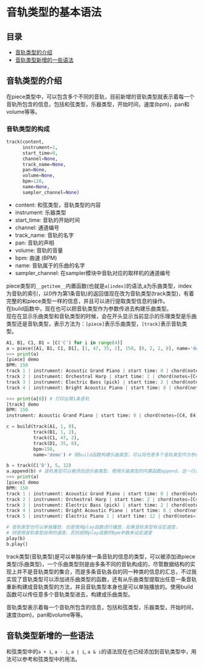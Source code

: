 # 音轨类型的基本语法



## 目录

- [音轨类型的介绍](#音轨类型的介绍)
- [音轨类型新增的一些语法](#音轨类型新增的一些语法)



## 音轨类型的介绍

在piece类型中，可以包含多个不同的音轨，目前新增的音轨类型就表示着每一个音轨所包含的信息，包括和弦类型，乐器类型，开始时间，速度(bpm)，pan和volume等等。

### 音轨类型的构成

```python
track(content,
      instrument=1,
      start_time=0,
      channel=None,
      track_name=None,
      pan=None,
      volume=None,
      bpm=120,
      name=None,
      sampler_channel=None)
```

- content: 和弦类型，音轨类型的内容
- instrument: 乐器类型
- start_time: 音轨的开始时间
- channel: 通道编号
- track_name: 音轨的名字
- pan: 音轨的声相
- volume: 音轨的音量
- bpm: 曲速 (BPM)
- name: 音轨属于的乐曲的名字
- sampler_channel: 在sampler模块中音轨对应的取样机的通道编号


piece类型的`__getitem__`内置函数(也就是`a[index]`的语法,a为乐曲类型，index为音轨的索引，以0作为第1条音轨)的返回值现在改为音轨类型(track类型)，有着完整的和piece类型一样的信息，并且可以进行提取类型信息的操作。  
在build函数中，现在也可以把音轨类型作为参数传进去构建乐曲类型。  
现在在显示乐曲类型和音轨类型的时候，会在开头显示当前显示的乐理类型是乐曲类型还是音轨类型，表示方法为：`[piece]`表示乐曲类型，`[track]`表示音轨类型。

```python
A1, B1, C1, D1 = [C('C') for i in range(4)]
a = piece([A1, B1, C1, D1], [1, 47, 35, 2], 150, [0, 2, 2, 8], name='demo') # a是一个piece类型(乐曲类型)
>>> print(a)
[piece] demo
BPM: 150
track 1 | instrument: Acoustic Grand Piano | start time: 0 | chord(notes=[C4, E4, G4], interval=[0, 0, 0], start_time=0)
track 2 | instrument: Orchestral Harp | start time: 2 | chord(notes=[C4, E4, G4], interval=[0, 0, 0], start_time=0)
track 3 | instrument: Electric Bass (pick) | start time: 2 | chord(notes=[C4, E4, G4], interval=[0, 0, 0], start_time=0)
track 4 | instrument: Bright Acoustic Piano | start time: 8 | chord(notes=[C4, E4, G4], interval=[0, 0, 0], start_time=0)

>>> print(a[0]) # 打印出第1条音轨
[track] demo
BPM: 150
instrument: Acoustic Grand Piano | start time: 0 | chord(notes=[C4, E4, G4], interval=[0, 0, 0], start_time=0)

c = build(track(A1, 1, 0),
          track(B1, 1, 2),
          track(C1, 47, 2),
          track(D1, 35, 8),
          bpm=150,
          name='demo') # 用build函数构建乐曲类型，可以将任意多个音轨类型作为参数传进去

b = track(C('D'), 5, 12)
a.append(b) # 音轨类型可以被添加进乐曲类型，使用乐曲类型的内置函数append。这一行是把音轨类型b添加进乐曲类型a
>>> print(a)
[piece] demo
BPM: 150
track 1 | instrument: Acoustic Grand Piano | start time: 0 | chord(notes=[C4, E4, G4], interval=[0, 0, 0], start_time=0)
track 2 | instrument: Orchestral Harp | start time: 2 | chord(notes=[C4, E4, G4], interval=[0, 0, 0], start_time=0)
track 3 | instrument: Electric Bass (pick) | start time: 2 | chord(notes=[C4, E4, G4], interval=[0, 0, 0], start_time=0)
track 4 | instrument: Bright Acoustic Piano | start time: 8 | chord(notes=[C4, E4, G4], interval=[0, 0, 0], start_time=0)
track 5 | instrument: Electric Piano 1 | start time: 12 | chord(notes=[D4, F#4, A4], interval=[0, 0, 0], start_time=0)

# 音轨类型也可以单独播放，也是使用play函数进行播放，如果音轨类型有设定速度，
# 则使用音轨类型自带的速度，否则按照play函数的bpm参数来设定速度
play(b)
b.play()
```

track类型(音轨类型)是可以单独存储一条音轨的信息的类型，可以被添加进piece类型(乐曲类型)，一个乐曲类型则是由多条不同的音轨构成的，尽管数据结构的实现上并不是音轨类型的集合，而是多条音轨各自的同一种类的信息的汇总，不过我实现了音轨类型可以添加进乐曲类型的函数，还有从乐曲类型提取出任意一条音轨重新构建成音轨类型的方法，并且音轨类型本身也是可以单独播放的。使用build函数可以传任意多个音轨类型进去，构建成乐曲类型。

音轨类型表示着每一个音轨所包含的信息，包括和弦类型，乐器类型，开始时间，速度(bpm)，pan和volume等等。

## 音轨类型新增的一些语法

和弦类型中的`a + i`, `a - i`, `a | i`, `a & i`的语法现在也已经添加到音轨类型中，用法可以参考和弦类型中的用法。

